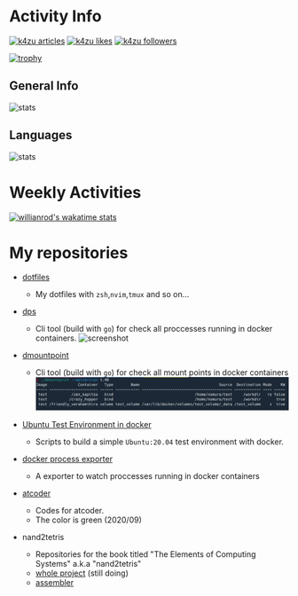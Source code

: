 # Activity Info  

[![k4zu articles](https://zenn-badge.herokuapp.com/s/k4zu/articles?style=flat)](https://zenn.dev/k4zu/articles) [![k4zu likes](https://zenn-badge.herokuapp.com/s/k4zu/likes?style=flat)](https://zenn.dev/k4zu/likes) [![k4zu followers](https://zenn-badge.herokuapp.com/s/k4zu/followers?style=flat)](https://zenn.dev/k4zu/followers)

[![trophy](https://github-profile-trophy.vercel.app/?username=kazu914&rank=SECRET,SSS,SS,S,AAA,AA,A)](https://github.com/kazu914/github-profile-trophy)
## General Info  
![stats](https://github-readme-stats.vercel.app/api?username=kazu914&count_private=true&show_icons=true&theme=algolia)  

## Languages  
![stats](https://github-readme-stats.vercel.app/api/top-langs/?username=kazu914&theme=algolia)


# Weekly Activities
[![willianrod's wakatime stats](https://github-readme-stats.vercel.app/api/wakatime?username=kazu914)](https://wakatime.com/@kazu914)

# My repositories

- [dotfiles](https://github.com/kazu914/dotfiles)
    - My dotfiles with `zsh`,`nvim`,`tmux` and so on...

- [dps](https://github.com/kazu914/dps)
    - Cli tool (build with `go`) for check all proccesses running in docker containers.
    ![screenshot](https://github.com/nomura-lab/dps/raw/images/screenshot.png)
- [dmountpoint](https://github.com/kazu914/dmountpoint)
    - Cli tool (build with `go`) for check all mount points in docker containers
    ![screenshot](https://github.com/kazu914/dmountpoint/blob/images/screenshot.png)

- [Ubuntu Test Environment in docker](https://github.com/kazu914/ubuntu-test-env-in-docker)
    - Scripts to build a simple `Ubuntu:20.04` test environment with docker.

- [docker process exporter](https://github.com/kazu914/docker_process_exporter)
    - A exporter to watch proccesses running in docker containers

- [atcoder](https://github.com/kazu914/atcoder)
    - Codes for atcoder.
    - The color is green (2020/09)

- nand2tetris
  - Repositories for the book titled "The Elements of Computing Systems" a.k.a "nand2tetris"
  - [whole project](https://github.com/kazu914/nand2tetris) (still doing)
  - [assembler](https://github.com/kazu914/nand2tetris_assembler) 

